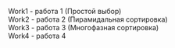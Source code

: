 Work1 - работа 1 (Простой выбор)  
Work2 - работа 2 (Пирамидальная сортировка)  
Work3 - работа 3 (Многофазная сортировка)  
Work4 - работа 4
